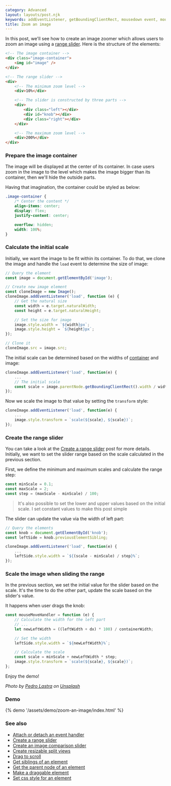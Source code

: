 ```yaml
---
category: Advanced
layout: layouts/post.njk
keywords: addEventListener, getBoundingClientRect, mousedown event, mousemove event, mouseup event, previous sibling, previousElementSibling, next sibling, nextElementSibling, range input, range slider, scale image, set css style, set element width, transform scale, zoom image
title: Zoom an image
---
```


In this post, we'll see how to create an image zoomer which allows users to zoom an image using a [range slider](/create-a-range-slider). Here is the structure of the elements:

```html
<!-- The image container -->
<div class="image-container">
    <img id="image" />
</div>

<!-- The range slider -->
<div>
    <!-- The minimum zoom level -->
    <div>10%</div>

    <!-- The slider is constructed by three parts -->
    <div>
        <div class="left"></div>
        <div id="knob"></div>
        <div class="right"></div>
    </div>

    <!-- The maximum zoom level -->
    <div>200%</div>
</div>
```

### Prepare the image container

The image will be displayed at the center of its container. In case users zoom in the image to the level which makes the image bigger than its container, then we'll hide the outside parts.

Having that imagination, the container could be styled as below:

```css
.image-container {
    /* Center the content */
    align-items: center;
    display: flex;
    justify-content: center;

    overflow: hidden;
    width: 100%;
}
```

### Calculate the initial scale

Initially, we want the image to be fit within its container. To do that, we clone the image and handle the `load` event to determine the size of image:

```js
// Query the element
const image = document.getElementById('image');

// Create new image element
const cloneImage = new Image();
cloneImage.addEventListener('load', function (e) {
    // Get the natural size
    const width = e.target.naturalWidth;
    const height = e.target.naturalHeight;

    // Set the size for image
    image.style.width = `${width}px`;
    image.style.height = `${height}px`;
});

// Clone it
cloneImage.src = image.src;
```

The initial scale can be determined based on the widths of [container](/get-the-parent-node-of-an-element) and image:

```js
cloneImage.addEventListener('load', function(e) {
    ...
    // The initial scale
    const scale = image.parentNode.getBoundingClientRect().width / width;
});
```

Now we scale the image to that value by setting the `transform` style:

```js
cloneImage.addEventListener('load', function(e) {
    ...
    image.style.transform = `scale(${scale}, ${scale})`;
});
```

### Create the range slider

You can take a look at the [Create a range slider](/create-a-range-slider) post for more details. Initially, we want to set the slider range based on the scale calculated in the previous section.

First, we define the minimum and maximum scales and calculate the range step:

```js
const minScale = 0.1;
const maxScale = 2;
const step = (maxScale - minScale) / 100;
```

> It's also possible to set the lower and upper values based on the initial scale. I set constant values to make this post simple

The slider can update the value via the width of left part:

```js
// Query the elements
const knob = document.getElementById('knob');
const leftSide = knob.previousElementSibling;

cloneImage.addEventListener('load', function(e) {
    ...
    leftSide.style.width = `${(scale - minScale) / step}%`;
});
```

### Scale the image when sliding the range

In the previous section, we set the initial value for the slider based on the scale. It's the time to do the other part, update the scale based on the slider's value.

It happens when user drags the knob:

```js
const mouseMoveHandler = function (e) {
    // Calculate the width for the left part
    // ...
    let newLeftWidth = ((leftWidth + dx) * 100) / containerWidth;

    // Set the width
    leftSide.style.width = `${newLeftWidth}%`;

    // Calculate the scale
    const scale = minScale + newLeftWidth * step;
    image.style.transform = `scale(${scale}, ${scale})`;
};
```

Enjoy the demo!

_Photo by [Pedro Lastra](https://unsplash.com/@peterlaster) on [Unsplash](https://unsplash.com/photos/Nyvq2juw4_o)_

### Demo

{% demo '/assets/demo/zoom-an-image/index.html' %}

### See also

-   [Attach or detach an event handler](/attach-or-detach-an-event-handler)
-   [Create a range slider](/create-a-range-slider)
-   [Create an image comparison slider](/create-an-image-comparison-slider)
-   [Create resizable split views](/create-resizable-split-views)
-   [Drag to scroll](/drag-to-scroll)
-   [Get siblings of an element](/get-siblings-of-an-element)
-   [Get the parent node of an element](/get-the-parent-node-of-an-element)
-   [Make a draggable element](/make-a-draggable-element)
-   [Set css style for an element](/set-css-style-for-an-element)

